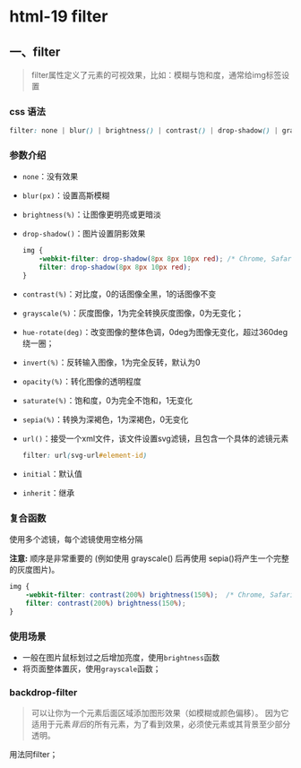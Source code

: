 # html-19 filter

## 一、filter

>  filter属性定义了元素的可视效果，比如：模糊与饱和度，通常给img标签设置

### css 语法

```css
filter: none | blur() | brightness() | contrast() | drop-shadow() | grayscale() | hue-rotate() | invert() | opacity() | saturate() | sepia() | url();
```



### 参数介绍

* `none`：没有效果

* `blur(px)`：设置高斯模糊

* `brightness(%)`：让图像更明亮或更暗淡

* `drop-shadow()`：图片设置阴影效果

  ```css
  img {
      -webkit-filter: drop-shadow(8px 8px 10px red); /* Chrome, Safari, Opera */
      filter: drop-shadow(8px 8px 10px red);
  }
  ```

* `contrast(%)`：对比度，0的话图像全黑，1的话图像不变

* `grayscale(%)`：灰度图像，1为完全转换灰度图像，0为无变化；

* `hue-rotate(deg)`：改变图像的整体色调，0deg为图像无变化，超过360deg绕一圈；

* `invert(%)`：反转输入图像，1为完全反转，默认为0

* `opacity(%)`：转化图像的透明程度

* `saturate(%)`：饱和度，0为完全不饱和，1无变化

* `sepia(%)`：转换为深褐色，1为深褐色，0无变化

* `url()`：接受一个xml文件，该文件设置svg滤镜，且包含一个具体的滤镜元素

  ```css
  filter: url(svg-url#element-id)
  ```

* `initial`：默认值

* `inherit`：继承



### 复合函数

使用多个滤镜，每个滤镜使用空格分隔

**注意:** 顺序是非常重要的 (例如使用 grayscale() 后再使用 sepia()将产生一个完整的灰度图片)。

```css
img {
    -webkit-filter: contrast(200%) brightness(150%);  /* Chrome, Safari, Opera */
    filter: contrast(200%) brightness(150%);
}
```



### 使用场景

* 一般在图片鼠标划过之后增加亮度，使用`brightness`函数
* 将页面整体置灰，使用`grayscale`函数；



### backdrop-filter

> 可以让你为一个元素后面区域添加图形效果（如模糊或颜色偏移）。 因为它适用于元素*背后*的所有元素，为了看到效果，必须使元素或其背景至少部分透明。

用法同filter；